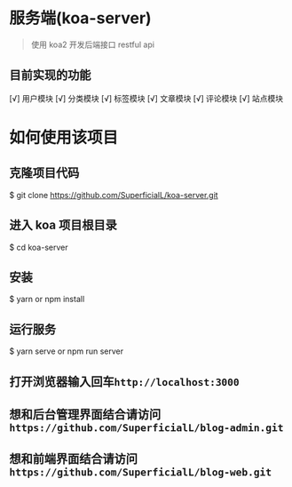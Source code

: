 # 服务端(koa-server)

> 使用 koa2 开发后端接口 restful api

## 目前实现的功能

[√] 用户模块
[√] 分类模块
[√] 标签模块
[√] 文章模块
[√] 评论模块
[√] 站点模块

# 如何使用该项目

## 克隆项目代码

\$ git clone https://github.com/SuperficialL/koa-server.git

## 进入 koa 项目根目录

\$ cd koa-server

## 安装

\$ yarn or npm install

## 运行服务

\$ yarn serve or npm run server

## 打开浏览器输入回车`http://localhost:3000`

## 想和后台管理界面结合请访问`https://github.com/SuperficialL/blog-admin.git`

## 想和前端界面结合请访问`https://github.com/SuperficialL/blog-web.git`

